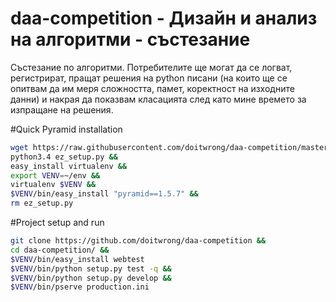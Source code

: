 # daa-competition - Дизайн и анализ на алгоритми - състезание

Състезание по алгоритми.
Потребителите ще могат да се логват, регистрират, пращат решения
на python писани (на които ще се опитвам да им меря сложността, памет,
коректност на изходните данни) и накрая да показвам класацията след като
мине времето за изпращане на решения.

#Quick Pyramid installation

```bash
wget https://raw.githubusercontent.com/doitwrong/daa-competition/master/requirements/ez_setup.py &&
python3.4 ez_setup.py &&
easy_install virtualenv &&
export VENV=~/env &&
virtualenv $VENV &&
$VENV/bin/easy_install "pyramid==1.5.7" &&
rm ez_setup.py

```

#Project setup and run

```bash
git clone https://github.com/doitwrong/daa-competition &&
cd daa-competition/ &&
$VENV/bin/easy_install webtest
$VENV/bin/python setup.py test -q &&
$VENV/bin/python setup.py develop &&
$VENV/bin/pserve production.ini

```
